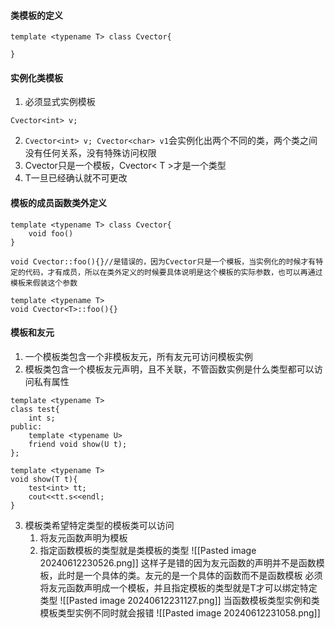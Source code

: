 #### 类模板的定义
```
template <typename T> class Cvector{

}
```

#### 实例化类模板
1. 必须显式实例模板
```
Cvector<int> v;
```
2. `Cvector<int> v; Cvector<char> v1`会实例化出两个不同的类，两个类之间没有任何关系，没有特殊访问权限
3. Cvector只是一个模板，Cvector< T >才是一个类型
4. T一旦已经确认就不可更改

#### 模板的成员函数类外定义
```
template <typename T> class Cvector{
	void foo()
}

void Cvector::foo(){}//是错误的，因为Cvector只是一个模板，当实例化的时候才有特定的代码，才有成员，所以在类外定义的时候要具体说明是这个模板的实际参数，也可以再通过模板来假装这个参数

template <typename T>
void Cvector<T>::foo(){}
```
#### 模板和友元
1. 一个模板类包含一个非模板友元，所有友元可访问模板实例
2. 模板类包含一个模板友元声明，且不关联，不管函数实例是什么类型都可以访问私有属性
```
template <typename T>
class test{
    int s;
public:
    template <typename U>
    friend void show(U t);
};

template <typename T>
void show(T t){
    test<int> tt;
    cout<<tt.s<<endl;
}
```
3. 模板类希望特定类型的模板类可以访问
	1. 将友元函数声明为模板
	2. 指定函数模板的类型就是类模板的类型
![[Pasted image 20240612230526.png]]
这样子是错的因为友元函数的声明并不是函数模板，此时是一个具体的类。友元的是一个具体的函数而不是函数模板
必须将友元函数声明成一个模板，并且指定模板的类型就是T才可以绑定特定类型
![[Pasted image 20240612231127.png]]
当函数模板类型实例和类模板类型实例不同时就会报错
![[Pasted image 20240612231058.png]]
